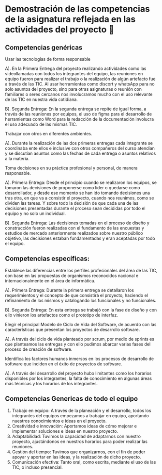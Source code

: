 # Demostración de las competencias de la asignatura reflejada en las actividades del proyecto 🤝

## Competencias genéricas

Usar las tecnologías de forma responsable

A). En la Primera Entrega del proyecto realizando actividades como las videollamadas con todos los integrantes del equipo, las reuniones en equipo fueron para realizar el trabajo o la realización de algún artefacto fue a través de las TIC. Al usar herramientas como discort y whatsApp para no solo asuntos del proyecto, sino para otras asignaturas o reunión con familiares o seres cercanos nos involucramos mucho con el uso relevante de las TIC en nuestra vida cotidiana.

B). Segunda Entrega: En la segunda entrega se repite de igual forma, a través de las reuniones por equipos, el uso de figma para el desarrollo de herramientas como Word para la redacción de la documentación involucra el uso adecuado de las mismas TIC.

Trabajar con otros en diferentes ambientes.

A). Durante la realización de las dos primeras entregas cada integrante se coordinaba ente ellos e inclusive con otros compañeros del curso atendían y se discutían asuntos como las fechas de cada entrega o asuntos relativos a la materia.

Toma decisiones en su práctica profesional y personal, de manera responsable.

A). Primera Entrega: Desde el principio cuando se realizaron los equipos, se tomaron las decisiones de proponerse como líder o quedarse como desarrollador, y desde ese momento se han ido tomando decisiones una tras otra, en que va a consistir el proyecto, cuando nos reunimos, como se dividen las tareas. Y sobre todo la decisión de que cada una de las decisiones presentadas durante el proceso sean decididas por todo el equipo y no solo un individual.

B). Segunda Entrega: Las decisiones tomadas en el proceso de diseño y construcción fueron realizadas con el fundamento de las encuestas y estudios de mercado anteriormente realizados sobre nuestro público objetivo, las decisiones estaban fundamentadas y eran aceptadas por todo el equipo.

## Competencias específicas:

Establece las diferencias entre los perfiles profesionales del área de las TIC, con base en las propuestas de organismos reconocidos nacional e internacionalmente en el área de informática.

A). Primera Entrega: Durante la primera entrega se detallaron los requerimientos y el concepto de que consistirá el proyecto, haciendo el refinamiento de los mismos y catalogando los funcionales y no funcionales.

B). Segunda Entrega: En esta entrega se trabajó con la fase de diseño y con ello vinieron los artefactos como el prototipo de interfaz.

Elegir el principal Modelo de Ciclo de Vida del Software, de acuerdo con las características que presentan los proyectos de desarrollo software.

A). A través del ciclo de vida planteado por scrum, por medio de sprints es que planteamos las entregas y con ello pudimos abarcar varias fases del proceso de creación de software.

Identifica los factores humanos inmersos en los procesos de desarrollo de software que inciden en el éxito de proyectos de software.

A). A través del desarrollo del proyecto hubo limitantes como los horarios disponibles por los integrantes, la falta de conocimiento en algunas áreas más técnicas y los horarios de los integrantes.



## Competencias Genericas de todo el equipo

1. Trabajo en equipo: A través de la planeación y el desarrollo, todos los integrantes del equipos empezamos a trabajar en equipo, aportando nuestros conocimientos e ideas en el proyecto.
2. Creatividad e innovación: Aportamos ideas de cómo mejorar e implementar soluciones e ideas en nuestro proyecto.
3. Adaptabilidad: Tuvimos la capacidad de adaptarnos con nuestro proyecto, ajustándonos en nuestros horarios para poder realizar las reuniones.
4. Gestión del tiempo: Tuvimos que organizarnos, con el fin de poder apoyar y aportar en las ideas, y la realización de dicho proyecto.
5. Comunicación efectiva: Tanto oral, como escrita, mediante el uso de las TIC, o incluso presencial.


